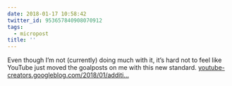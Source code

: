 ```yaml
---
date: 2018-01-17 10:58:42
twitter_id: 953657840908070912
tags:
  - micropost
title: ''
---
```


Even though I’m not (currently) doing much with it, it’s hard not to feel like YouTube just moved the goalposts on me with this new standard. [youtube-creators.googleblog.com/2018/01/additi…](https://youtube-creators.googleblog.com/2018/01/additional-changes-to-youtube-partner.html)
